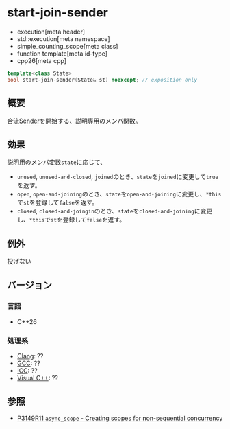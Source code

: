 # start-join-sender
* execution[meta header]
* std::execution[meta namespace]
* simple_counting_scope[meta class]
* function template[meta id-type]
* cpp26[meta cpp]

```cpp
template<class State>
bool start-join-sender(State& st) noexcept; // exposition only
```

## 概要
合流[Sender](../sender.md)を開始する、説明専用のメンバ関数。


## 効果
説明用のメンバ変数`state`に応じて、

- `unused`, `unused-and-closed`, `joined`のとき、`state`を`joined`に変更して`true`を返す。
- `open`, `open-and-joining`のとき、`state`を`open-and-joining`に変更し、`*this`で`st`を登録して`false`を返す。
- `closed`, `closed-and-joingin`のとき、`state`を`closed-and-joining`に変更し、`*this`で`st`を登録して`false`を返す。


## 例外
投げない


## バージョン
### 言語
- C++26

### 処理系
- [Clang](/implementation.md#clang): ??
- [GCC](/implementation.md#gcc): ??
- [ICC](/implementation.md#icc): ??
- [Visual C++](/implementation.md#visual_cpp): ??


## 参照
- [P3149R11 `async_scope` - Creating scopes for non-sequential concurrency](https://open-std.org/jtc1/sc22/wg21/docs/papers/2025/p3149r11.html)
